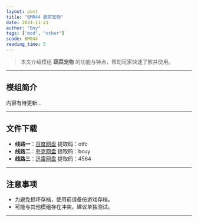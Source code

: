 ```yaml
---
layout: post
title: "BM044 蔬菜宠物"
date: 2024-11-21
author: "Bny"
tags: ["mod", "other"]
scode: BM044
reading_time: 5
---
```


> 本文介绍模组 **蔬菜宠物** 的功能与特点，帮助玩家快速了解并使用。

---

## 模组简介

内容有待更新...

---


## 文件下载
- **线路一**：[百度网盘](https://pan.baidu.com/s/1A5qFGVEd1P-sOKJysOpegA?pwd=otfc)  提取码：otfc  
- **线路二**：[夸克网盘](https://pan.quark.cn/s/c6c1f19a45ea?pwd=bcuy)  提取码：bcuy  
- **线路三**：[迅雷网盘](https://pan.xunlei.com/s/VOCCbaRIa4Fyh1D8cKrhwcP0A1?pwd=4564)  提取码：4564  

---

## 注意事项
- 为避免损坏存档，使用前请备份游戏存档。
- 可能与其他模组存在冲突，建议单独测试。

---

